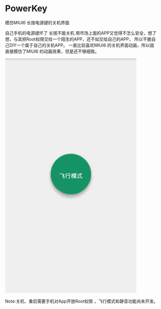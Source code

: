 # PowerKey
模仿MIUI6 长按电源键的关机界面

自己手机的电源键坏了 长按不能关机 用市场上面的APP又觉得不怎么安全，想了想，与其把Root权限交给一个陌生的APP，还不如交给自己的APP，
所以干脆自己DIY一个属于自己的关机APP。
一直比较喜欢MIUI6 的关机界面动画，所以就直接模仿了MIUI6 的动画效果，但是还不够细致。

![demp pic](/art/powerkey.gif "效果图")

Note:关机、重启需要手机对App开放Root权限 ，飞行模式和静音功能尚未开发。



